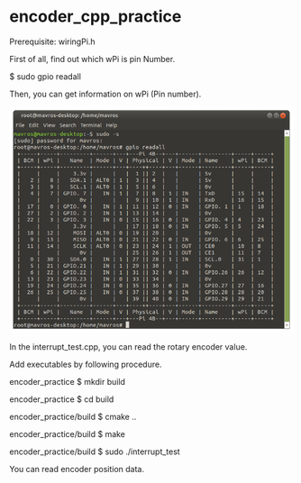 # encoder_cpp_practice

Prerequisite: wiringPi.h

First of all, find out which wPi is pin Number.

$ sudo gpio readall

Then, you can get information on wPi (Pin number).

<img src="/picture/gpio_readall.png">

In the interrupt_test.cpp, you can read the rotary encoder value.

Add executables by following procedure.

encoder_practice $ mkdir build

encoder_practice $ cd build

encoder_practice/build $ cmake ..

encoder_practice/build $ make

encoder_practice/build $ sudo ./interrupt_test

You can read encoder position data.
